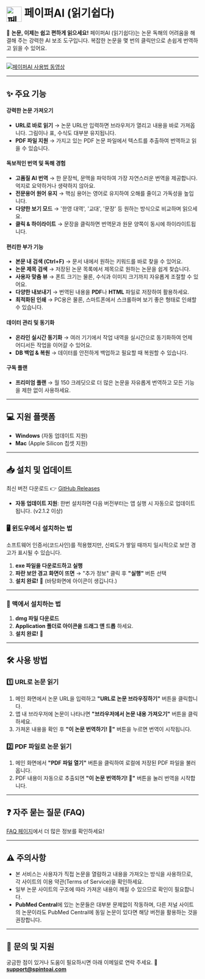 # <img src="https://paiper-ai-public-bucket.s3.ap-northeast-2.amazonaws.com/paiper-ai-logo-reader-128x128.png" alt="페이퍼AI 로고" width="40px" height="40px" style="vertical-align: middle;" /> 페이퍼AI (읽기쉽다)


📢 **논문, 이제는 쉽고 편하게 읽으세요\!**
페이퍼AI (읽기쉽다)는 논문 독해의 어려움을 해결해 주는 강력한 AI 보조 도구입니다. 복잡한 논문을 몇 번의 클릭만으로 손쉽게 번역하고 읽을 수 있어요. 

-----

[![페이퍼AI 사용법 동영상](https://img.youtube.com/vi/Lqsx-od1ct0/hqdefault.jpg)](https://www.youtube.com/watch?v=Lqsx-od1ct0)

-----

## ✨ 주요 기능

#### **강력한 논문 가져오기**

  - **URL로 바로 읽기** → 논문 URL만 입력하면 브라우저가 열리고 내용을 바로 가져옵니다. 그림이나 표, 수식도 대부분 유지됩니다.
  - **PDF 파일 지원** → 가지고 있는 PDF 논문 파일에서 텍스트를 추출하여 번역하고 읽을 수 있습니다.

#### **독보적인 번역 및 독해 경험**

  - **고품질 AI 번역** → 한 문장씩, 문맥을 파악하여 가장 자연스러운 번역을 제공합니다. 억지로 요약하거나 생략하지 않아요.
  - **전문용어 원어 유지** → 핵심 용어는 영어로 유지하여 오해를 줄이고 가독성을 높입니다.
  - **다양한 보기 모드** → '한영 대역', '교대', '문장' 등 원하는 방식으로 비교하며 읽으세요.
  - **클릭 & 하이라이트** → 문장을 클릭하면 번역문과 원문 양쪽이 동시에 하이라이트됩니다.

#### **편리한 부가 기능**

  - **본문 내 검색 (Ctrl+F)** → 문서 내에서 원하는 키워드를 바로 찾을 수 있어요.
  - **논문 제목 검색** → 저장된 논문 목록에서 제목으로 원하는 논문을 쉽게 찾습니다.
  - **사용자 맞춤 뷰** → 폰트 크기는 물론, 수식과 이미지 크기까지 자유롭게 조절할 수 있어요.
  - **다양한 내보내기** → 번역된 내용을 **PDF**나 **HTML** 파일로 저장하여 활용하세요.
  - **최적화된 인쇄** → PC용은 물론, 스마트폰에서 스크롤하며 보기 좋은 형태로 인쇄할 수 있습니다.

#### **데이터 관리 및 동기화**

  - **온라인 실시간 동기화** → 여러 기기에서 작업 내역을 실시간으로 동기화하여 언제 어디서든 작업을 이어갈 수 있어요.
  - **DB 백업 & 복원** → 데이터를 안전하게 백업하고 필요할 때 복원할 수 있습니다.

#### **구독 플랜**

  - **프리미엄 플랜** → 월 150 크레딧으로 더 많은 논문을 자유롭게 번역하고 모든 기능을 제한 없이 사용하세요.

-----

## 💻 지원 플랫폼

  - **Windows** (자동 업데이트 지원)
  - **Mac** (Apple Silicon 칩셋 지원)

-----

## 📥 설치 및 업데이트

최신 버전 다운로드 👉 [GitHub Releases](https://github.com/spintoai/paiper-ai-reader/releases)

  - **자동 업데이트 지원**: 한번 설치하면 다음 버전부터는 앱 실행 시 자동으로 업데이트됩니다. (v2.1.2 이상)

### 🖥 윈도우에서 설치하는 법

소프트웨어 인증서(코드사인)를 적용했지만, 신뢰도가 쌓일 때까지 일시적으로 보안 경고가 표시될 수 있습니다.

1.  **exe 파일을 다운로드하고 실행**
2.  **파란 보안 경고 화면이 뜨면** → "추가 정보" 클릭 후 **"실행"** 버튼 선택
3.  **설치 완료\!** 🎉 (바탕화면에 아이콘이 생깁니다.)

-----

### 🍏 맥에서 설치하는 법

1.  **dmg 파일 다운로드**
2.  **Application 폴더로 아이콘을 드래그 앤 드롭** 하세요.
3.  **설치 완료\!** 🚀

-----

## 🛠 사용 방법

### 1️⃣ URL로 논문 읽기

1.  메인 화면에서 논문 URL을 입력하고 **"URL로 논문 브라우징하기"** 버튼을 클릭합니다.
2.  앱 내 브라우저에 논문이 나타나면 **"브라우저에서 논문 내용 가져오기"** 버튼을 클릭하세요.
3.  가져온 내용을 확인 후 **"이 논문 번역하기\! 🚀"** 버튼을 누르면 번역이 시작됩니다.

### 2️⃣ PDF 파일로 논문 읽기

1.  메인 화면에서 **"PDF 파일 열기"** 버튼을 클릭하여 로컬에 저장된 PDF 파일을 불러옵니다.
2.  PDF 내용이 자동으로 추출되면 **"이 논문 번역하기\! 🚀"** 버튼을 눌러 번역을 시작합니다.

-----

## ❓ 자주 묻는 질문 (FAQ)

[FAQ 페이지](https://paiper-ai.com/#/faq)에서 더 많은 정보를 확인하세요\!

-----

## ⚠️ 주의사항

  - 본 서비스는 사용자가 직접 논문을 열람하고 내용을 가져오는 방식을 사용하므로, 각 사이트의 이용 약관(Terms of Service)을 확인하세요.
  - 일부 논문 사이트의 구조에 따라 가져온 내용이 깨질 수 있으므로 확인이 필요합니다.
  - **PubMed Central**에 있는 논문들은 대부분 문제없이 작동하며, 다른 저널 사이트의 논문이라도 PubMed Central에 동일 논문이 있다면 해당 버전을 활용하는 것을 권장합니다.

-----

## 📩 문의 및 지원

궁금한 점이 있거나 도움이 필요하시면 아래 이메일로 연락 주세요.
📧 **support@spintoai.com**

